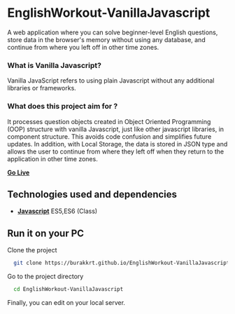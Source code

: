# EnglishWorkout-VanillaJavascript

A web application where you can solve beginner-level English questions, store data in the browser's memory without using any database, and continue from where you left off in other time zones.

### What is Vanilla Javascript?
Vanilla JavaScript refers to using plain Javascript without any additional libraries or frameworks.

### What does this project aim for ?
It processes question objects created in Object Oriented Programming (OOP) structure with vanilla Javascript, just like other javascript libraries, in component structure. This avoids code confusion and simplifies future updates.
In addition, with Local Storage, the data is stored in JSON type and allows the user to continue from where they left off when they return to the application in other time zones.

[**Go Live**](https://burakkrt.github.io/EnglishWorkout-PureJavascript/)
## Technologies used and dependencies

- [**Javascript**](https://www.javascript.com) ES5,ES6 (Class)



## Run it on your PC

Clone the project

```bash
  git clone https://burakkrt.github.io/EnglishWorkout-VanillaJavascript/
```

Go to the project directory

```bash
  cd EnglishWorkout-VanillaJavascript
```


Finally, you can edit on your local server.
